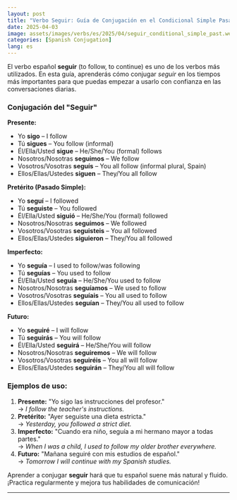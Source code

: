 ```yaml
---
layout: post
title: "Verbo Seguir: Guía de Conjugación en el Condicional Simple Pasado para Principiantes"
date: 2025-04-03
image: assets/images/verbs/es/2025/04/seguir_conditional_simple_past.webp
categories: [Spanish Conjugation]
lang: es
---
```


El verbo español **seguir** (to follow, to continue) es uno de los verbos más utilizados. En esta guía, aprenderás cómo conjugar *seguir* en los tiempos más importantes para que puedas empezar a usarlo con confianza en las conversaciones diarias.

### Conjugación del "Seguir"

**Presente:**
- Yo **sigo** – I follow
- Tú **sigues** – You follow (informal)
- Él/Ella/Usted **sigue** – He/She/You (formal) follows
- Nosotros/Nosotras **seguimos** – We follow
- Vosotros/Vosotras **seguís** – You all follow (informal plural, Spain)
- Ellos/Ellas/Ustedes **siguen** – They/You all follow

**Pretérito (Pasado Simple):**
- Yo **seguí** – I followed
- Tú **seguiste** – You followed
- Él/Ella/Usted **siguió** – He/She/You (formal) followed
- Nosotros/Nosotras **seguimos** – We followed
- Vosotros/Vosotras **seguisteis** – You all followed
- Ellos/Ellas/Ustedes **siguieron** – They/You all followed

**Imperfecto:**
- Yo **seguía** – I used to follow/was following
- Tú **seguías** – You used to follow
- Él/Ella/Usted **seguía** – He/She/You used to follow
- Nosotros/Nosotras **seguíamos** – We used to follow
- Vosotros/Vosotras **seguíais** – You all used to follow
- Ellos/Ellas/Ustedes **seguían** – They/You all used to follow

**Futuro:**
- Yo **seguiré** – I will follow
- Tú **seguirás** – You will follow
- Él/Ella/Usted **seguirá** – He/She/You will follow
- Nosotros/Nosotras **seguiremos** – We will follow
- Vosotros/Vosotras **seguiréis** – You all will follow
- Ellos/Ellas/Ustedes **seguirán** – They/You all will follow

### Ejemplos de uso:

1. **Presente:** "Yo sigo las instrucciones del profesor."  
   → _I follow the teacher's instructions._
2. **Pretérito:** "Ayer seguiste una dieta estricta."  
   → _Yesterday, you followed a strict diet._
3. **Imperfecto:** "Cuando era niño, seguía a mi hermano mayor a todas partes."  
   → _When I was a child, I used to follow my older brother everywhere._
4. **Futuro:** "Mañana seguiré con mis estudios de español."  
   → _Tomorrow I will continue with my Spanish studies._

Aprender a conjugar **seguir** hará que tu español suene más natural y fluido. ¡Practica regularmente y mejora tus habilidades de comunicación!

---
